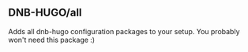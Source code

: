 ## DNB-HUGO/all

Adds all dnb-hugo configuration packages to your setup. You probably won't need this package :)
